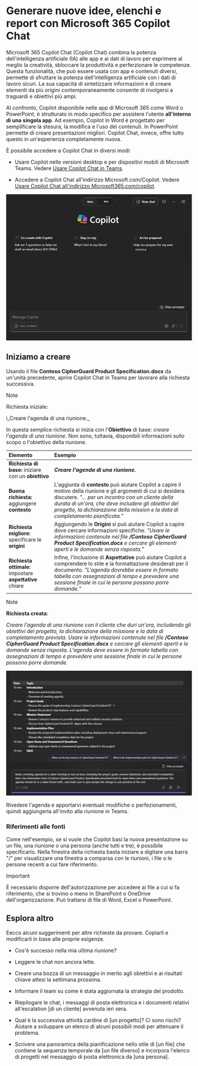 # Generare nuove idee, elenchi e report con Microsoft 365 Copilot Chat

Microsoft 365 Copilot Chat (Copilot Chat) combina la potenza dell'intelligenza artificiale (IA) alle app e ai dati di lavoro per esprimere al meglio la creatività, sbloccare la produttività e perferzionare le competenze. Questa funzionalità, che può essere usata con app e contenuti diversi, permette di sfruttare la potenza dell'intelligenza artificiale con i dati di lavoro sicuri. La sua capacità di sintetizzare informazioni e di creare elementi da più origini contemporaneamente consente di rivolgersi a traguardi e obiettivi più ampi.

Al confronto, Copilot disponibile nelle app di Microsoft 365 come Word o PowerPoint, è strutturato in modo specifico per assistere l'utente **all'interno di una singola app**. Ad esempio, Copilot in Word è progettato per semplificare la stesura, la modifica e l'uso dei contenuti. In PowerPoint permette di creare presentazioni migliori. Copilot Chat, invece, offre tutto questo in un'esperienza completamente nuova.

È possibile accedere a Copilot Chat in diversi modi:

- Usare Copilot nelle versioni desktop e per dispositivi mobili di Microsoft Teams. Vedere [Usare Copilot Chat in Teams](https://support.microsoft.com/topic/open-microsoft-365-chat-in-teams-c6de0a62-4f9e-479d-b5f2-af036e342181).

- Accedere a Copilot Chat all'indirizzo Microsoft.com/Copilot. Vedere [Usare Copilot Chat all'indirizzo Microsoft365.com/copilot](https://support.microsoft.com/topic/use-microsoft-365-chat-at-microsoft365-com-or-in-the-microsoft-365-office-app-4a2538f9-962f-4c7c-a368-f6006bc13d6f).

![Screenshot dell'esperienza Copilot Chat in Microsoft Teams.](../media/create_copilot-chat-experience-teams.png)

## Iniziamo a creare

Usando il file **Contoso CipherGuard Product Specification.docx** da un'unità precedente, aprire Copilot Chat in Teams per lavorare alla richiesta successiva.

> [!NOTE]
> Richiesta iniziale:
>
> i_Creare l'agenda di una riunione._

In questa semplice richiesta si inizia con l'**Obiettivo** di base: _creare l'agenda di una riunione_. Non sono, tuttavia, disponibili informazioni sullo scopo o l'obiettivo della riunione.

| Elemento | Esempio |
| :------ | :------- |
| **Richiesta di base:** iniziare con un **obiettivo** | **_Creare l'agenda di una riunione._** |
| **Buona richiesta:** aggiungere **contesto** | L'aggiunta di **contesto** può aiutare Copilot a capire il motivo della riunione e gli argomenti di cui si desidera discutere. _"... per un incontro con un cliente della durata di un'ora, che deve includere gli obiettivi del progetto, la dichiarazione della mission e la data di completamento pianificata."_ |
| **Richiesta migliore:** specificare le **origini** | Aggiungendo le **Origini** si può aiutare Copilot a capire dove cercare informazioni specifiche. _"Usare le informazioni contenute nel file **/Contoso CipherGuard Product Specification.docx** e cercare gli elementi aperti e le domande senza risposta."_ |
| **Richiesta ottimale:** impostare **aspettative** chiare | Infine, l'inclusione di **Aspettative** può aiutare Copilot a comprendere lo stile e la formattazione desiderati per il documento. _"L'agenda dovrebbe essere in formato tabella con assegnazioni di tempo e prevedere una sessione finale in cui le persone possono porre domande."_ |

> [!NOTE]
> **Richiesta creata**:
>
> _Creare l'agenda di una riunione con il cliente che duri un'ora, includendo gli obiettivi del progetto, la dichiarazione della missione e la data di completamento prevista. Usare le informazioni contenute nel file **/Contoso CipherGuard Product Specification.docx** e cercare gli elementi aperti e le domande senza risposta. L'agenda deve essere in formato tabella con assegnazioni di tempo e prevedere una sessione finale in cui le persone possono porre domande._

![Eseguire uno screenshot dei risultati della richiesta creata rispetto al documento di esempio usando Copilot Chat in Teams.](../media/create_copilot-chat-draft-agenda-teams.png)

Rivedere l'agenda e apportarvi eventuali modifiche o perfezionamenti, quindi aggiungerla all'invito alla riunione in Teams.

### Riferimenti alle fonti

Come nell'esempio, se si vuole che Copilot basi la nuova presentazione su un file, una riunione o una persona (anche tutti e tre), è possibile specificarlo. Nella finestra della richiesta basta iniziare a digitare una barra "/" per visualizzare una finestra a comparsa con le riunioni, i file o le persone recenti a cui fare riferimento.

> [!IMPORTANT]
> È necessario disporre dell'autorizzazione per accedere ai file a cui si fa riferimento, che si trovino o meno in SharePoint o OneDrive dell'organizzazione. Può trattarsi di file di Word, Excel o PowerPoint.

## Esplora altro

Eecco alcuni suggerimenti per altre richieste da provare. Copiarli e modificarli in base alle proprie esigenze.

- Cos'è successo nella mia ultima riunione?

- Leggere le chat non ancora lette.

- Creare una bozza di un messaggio in merito agli obiettivi e ai risultati chiave attesi la settimana prossima.

- Informare il team su come è stata aggiornata la strategia del prodotto.

- Riepilogare le chat, i messaggi di posta elettronica e i documenti relativi all'escalation [di un cliente] avvenuta ieri sera.

- Qual è la successiva attività cardine di [un progetto]? Ci sono rischi? Aiutare a sviluppare un elenco di alcuni possibili modi per attenuare il problema.

- Scrivere una panoramica della pianificazione nello stile di [un file] che contiene la sequenza temporale da [un file diverso] e incorpora l'elenco di progetti nel messaggio di posta elettronica da [una persona].
